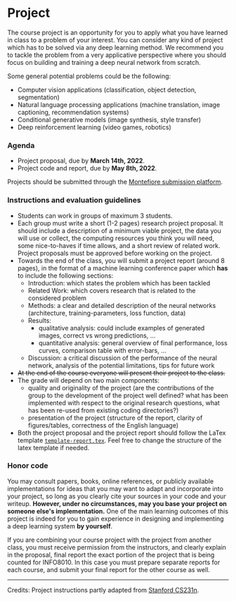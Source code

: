 # Project

The course project is an opportunity for you to apply what you have learned in class to a problem of your interest.
You can consider any kind of project which has to be solved via any deep learning method.
We recommend you to tackle the problem from a very applicative perspective where you should focus on building and training a deep neural network from scratch.

Some general potential problems could be the following:

- Computer vision applications (classification, object detection, segmentation)
- Natural language processing applications (machine translation, image captioning, recommendation systems)
- Conditional generative models (image synthesis, style transfer)
- Deep reinforcement learning (video games, robotics)

### Agenda

- Project proposal, due by **March 14th, 2022**.
- Project code and report, due by **May 8th, 2022**.

Projects should be submitted through the [Montefiore submission platform](https://submit.montefiore.ulg.ac.be).

### Instructions and evaluation guidelines

- Students can work in groups of maximum 3 students.
- Each group must write a short (1-2 pages) research project proposal. It should include a description of a minimum viable project, the data you will use or collect, the computing resources you think you will need, some nice-to-haves if time allows, and a short review of related work. Project proposals must be approved before working on the project.
- Towards the end of the class, you will submit a project report (around 8 pages), in the format of a machine learning conference paper which **has** to include the following sections:
	* Introduction: which states the problem which has been tackled
	* Related Work: which covers research that is related to the considered problem
	* Methods: a clear and detailed description of the neural networks (architecture, training-parameters, loss function, data)
	* Results:
		* qualitative analysis: could include examples of generated images, correct vs wrong predictions, ...
		* quantitative analysis: general overview of final performance, loss curves, comparison table with error-bars, ...
	* Discussion: a critical discussion of the performance of the neural network, analysis of the potential limitations, tips for future work
- ~~At the end of the course everyone will present their project to the class.~~
- The grade will depend on two main components:
	* quality and originality of the project (are the contributions of the group to the development of the project well defined? what has been implemented with respect to the original research questions, what has been re-used from existing coding directories?)
	* presentation of the project (structure of the report, clarity of figures/tables, correctness of the English language)
- Both the project proposal and the project report should follow the LaTex template [`template-report.tex`](https://glouppe.github.io/info8010-deep-learning/template-report.tex).
Feel free to change the structure of the latex template if needed.

### Honor code

You may consult papers, books, online references, or publicly available implementations for ideas that you may want to adapt and incorporate into your project, so long as you clearly cite your sources in your code and your writeup. **However, under no circumstances, may you base your project on someone else's implementation.** One of the main learning outcomes of this project is indeed for you to gain experience in designing and implementing a deep learning system **by yourself**.

If you are combining your course project with the project from another class, you must receive permission from the instructors, and clearly explain in the proposal, final report the exact portion of the project that is being counted for INFO8010. In this case you must prepare separate reports for each course, and submit your final report for the other course as well.

---

Credits: Project instructions partly adapted from [Stanford CS231n](http://cs231n.stanford.edu/2018/project.html).
